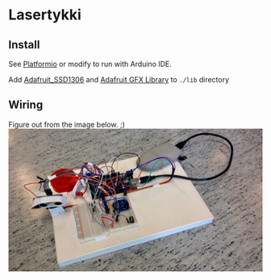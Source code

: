 # Lasertykki

## Install

See [Platformio](http://platformio.org/get-started) or modify to run with Arduino IDE.

Add [Adafruit_SSD1306](https://github.com/adafruit/Adafruit_SSD1306) and [Adafruit GFX Library](https://github.com/adafruit/Adafruit-GFX-Library) to `./lib` directory

## Wiring

Figure out from the image below. ;)
![Wiring](./wiring.jpg)
